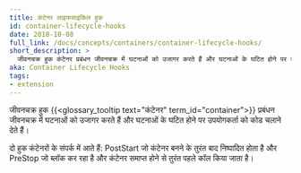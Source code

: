 ```yaml
---
title: कंटेनर लाइफसाइकिल हुक 
id: container-lifecycle-hooks
date: 2018-10-08
full_link: /docs/concepts/containers/container-lifecycle-hooks/
short_description: >
  जीवनचक्र हुक कंटेनर प्रबंधन जीवनचक्र में घटनाओं को उजागर करते हैं और घटनाओं के घटित होने पर उपयोगकर्ता को कोड चलाने देते हैं।
aka: Container Lifecycle Hooks
tags:
- extension
---
```

  जीवनचक्र हुक {{<glossary_tooltip text="कंटेनर" term_id="container">}} प्रबंधन जीवनचक्र में घटनाओं को उजागर करते हैं और घटनाओं के घटित होने पर उपयोगकर्ता को कोड चलाने देते हैं।

<!--more-->

दो हुक कंटेनरों के संपर्क में आते हैं: PostStart जो कंटेनर बनने के तुरंत बाद निष्पादित होता है और PreStop जो ब्लॉक कर रहा है और कंटेनर समाप्त होने से तुरंत पहले कॉल किया जाता है।
